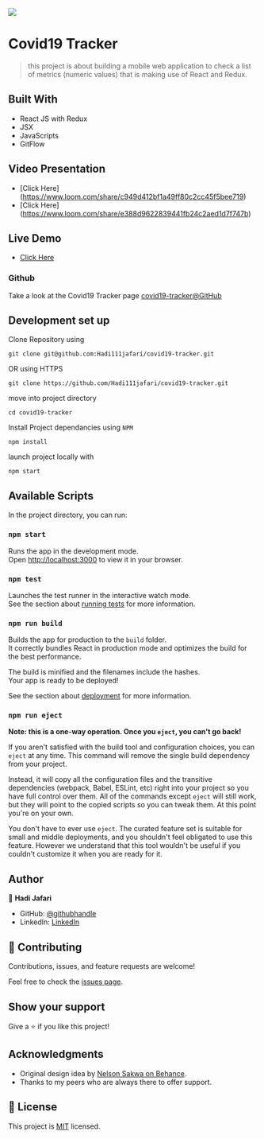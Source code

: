 ![](https://img.shields.io/badge/Microverse-blueviolet)
# Covid19 Tracker

> this project is about building a mobile web application to check a list of metrics (numeric values) that is making use of React and Redux.

## Built With

- React JS with Redux
- JSX
- JavaScripts
- GitFlow

## Video Presentation
- [Click Here] (https://www.loom.com/share/c949d412bf1a49ff80c2cc45f5bee719)
- [Click Here] (https://www.loom.com/share/e388d9622839441fb24c2aed1d7f747b)

## Live Demo 

- [Click Here](https://hadi111jafari.github.io/covid19-tracker/)

### Github

Take a look at the Covid19 Tracker page [covid19-tracker@GitHub](https://github.com/Hadi111jafari/covid19-tracker)

## Development set up

Clone Repository using

`git clone git@github.com:Hadi111jafari/covid19-tracker.git`

OR using HTTPS

`git clone https://github.com/Hadi111jafari/covid19-tracker.git`

move into project directory

`cd covid19-tracker`

Install Project dependancies using `NPM`

`npm install`

launch project locally with

`npm start`

## Available Scripts

In the project directory, you can run:

### `npm start`

Runs the app in the development mode.\
Open [http://localhost:3000](http://localhost:3000) to view it in your browser.

### `npm test`

Launches the test runner in the interactive watch mode.\
See the section about [running tests](https://facebook.github.io/create-react-app/docs/running-tests) for more information.

### `npm run build`

Builds the app for production to the `build` folder.\
It correctly bundles React in production mode and optimizes the build for the best performance.

The build is minified and the filenames include the hashes.\
Your app is ready to be deployed!

See the section about [deployment](https://facebook.github.io/create-react-app/docs/deployment) for more information.

### `npm run eject`

**Note: this is a one-way operation. Once you `eject`, you can't go back!**

If you aren't satisfied with the build tool and configuration choices, you can `eject` at any time. This command will remove the single build dependency from your project.

Instead, it will copy all the configuration files and the transitive dependencies (webpack, Babel, ESLint, etc) right into your project so you have full control over them. All of the commands except `eject` will still work, but they will point to the copied scripts so you can tweak them. At this point you're on your own.

You don't have to ever use `eject`. The curated feature set is suitable for small and middle deployments, and you shouldn't feel obligated to use this feature. However we understand that this tool wouldn't be useful if you couldn't customize it when you are ready for it.

## Author

👤 **Hadi Jafari**

- GitHub: [@githubhandle](https://github.com/Hadi111jafari)
- LinkedIn: [LinkedIn](https://linkedin.com/in/abdul-hadi-jafari)

## 🤝 Contributing

Contributions, issues, and feature requests are welcome!

Feel free to check the [issues page](https://github.com/Hadi111jafari/covid19-tracker/issues).

## Show your support

Give a ⭐️ if you like this project!

## Acknowledgments

- Original design idea by [Nelson Sakwa on Behance](https://www.behance.net/sakwadesignstudio).
- Thanks to my peers who are always there to offer support.

## 📝 License

This project is [MIT](https://opensource.org/licenses/MIT) licensed.
